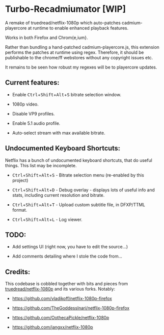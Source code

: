 # Turbo-Recadmiumator [WIP]
A remake of truedread/netflix-1080p which auto-patches cadmium-playercore at runtime to enable enhanced playback features.

Works in both Firefox and Chrom{e,ium}.

Rather than bundling a hand-patched cadmium-playercore.js, this extension
performs the patches at runtime using regex. Therefore, it should be publishable
to the chrome/ff webstores without any copyright issues etc.

It remains to be seen how robust my regexes will be to playercore updates.

## Current features:

- Enable <kbd>Ctrl</kbd>+<kbd>Shift</kbd>+<kbd>Alt</kbd>+<kbd>S</kbd> bitrate selection window.

- 1080p video.

- Disable VP9 profiles.

- Enable 5.1 audio profile.

- Auto-select stream with max available bitrate.

## Undocumented Keyboard Shortcuts:

Netflix has a bunch of undocumented keyboard shortcuts, that do useful things. This list may be incomplete.

- <kbd>Ctrl</kbd>+<kbd>Shift</kbd>+<kbd>Alt</kbd>+<kbd>S</kbd> - Bitrate selection menu (re-enabled by this project)

- <kbd>Ctrl</kbd>+<kbd>Shift</kbd>+<kbd>Alt</kbd>+<kbd>D</kbd> - Debug overlay - displays lots of useful info and stats, including current resolution and bitrate.

- <kbd>Ctrl</kbd>+<kbd>Shift</kbd>+<kbd>Alt</kbd>+<kbd>T</kbd> - Upload custom subtitle file, in DFXP/TTML format.

- <kbd>Ctrl</kbd>+<kbd>Shift</kbd>+<kbd>Alt</kbd>+<kbd>L</kbd> - Log viewer.

## TODO:

- Add settings UI (right now, you have to edit the source...)

- Add comments detailing where I stole the code from...

## Credits:

This codebase is cobbled together with bits and pieces from [truedread/netflix-1080p](https://github.com/truedread/netflix-1080p) and its various forks. Notably:

- https://github.com/vladikoff/netflix-1080p-firefox

- https://github.com/TheGoddessInari/netflix-1080p-firefox

- https://github.com/OothecaPickle/netflix-1080p

- https://github.com/jangxx/netflix-1080p
